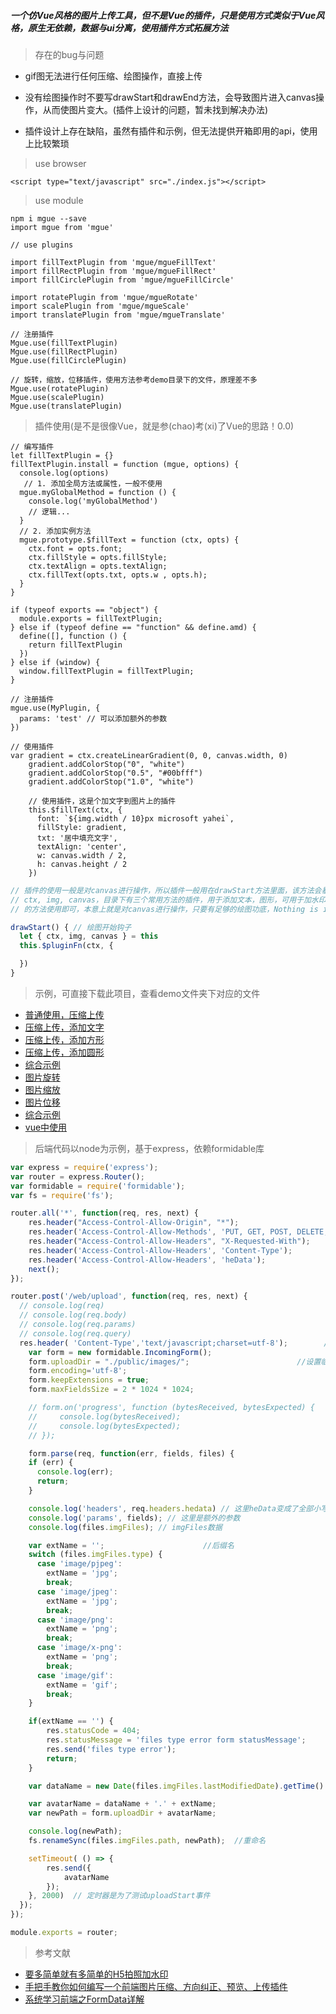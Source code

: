 ##### 一个仿Vue风格的图片上传工具，但不是Vue的插件，只是使用方式类似于Vue风格，原生无依赖，数据与ui分离，使用插件方式拓展方法

> 存在的bug与问题

+ gif图无法进行任何压缩、绘图操作，直接上传

+ 没有绘图操作时不要写drawStart和drawEnd方法，会导致图片进入canvas操作，从而使图片变大。(插件上设计的问题，暂未找到解决办法)

+ 插件设计上存在缺陷，虽然有插件和示例，但无法提供开箱即用的api，使用上比较繁琐


> use browser

```
<script type="text/javascript" src="./index.js"></script>
```

> use module

```
npm i mgue --save
import mgue from 'mgue'

// use plugins

import fillTextPlugin from 'mgue/mgueFillText'
import fillRectPlugin from 'mgue/mgueFillRect'
import fillCirclePlugin from 'mgue/mgueFillCircle'

import rotatePlugin from 'mgue/mgueRotate'
import scalePlugin from 'mgue/mgueScale'
import translatePlugin from 'mgue/mgueTranslate'

// 注册插件
Mgue.use(fillTextPlugin)
Mgue.use(fillRectPlugin)
Mgue.use(fillCirclePlugin)

// 旋转，缩放，位移插件，使用方法参考demo目录下的文件，原理差不多
Mgue.use(rotatePlugin)
Mgue.use(scalePlugin)
Mgue.use(translatePlugin)
```

> 插件使用(是不是很像Vue，就是参(chao)考(xi)了Vue的思路！0.0)

```
// 编写插件
let fillTextPlugin = {}
fillTextPlugin.install = function (mgue, options) {
  console.log(options)
   // 1. 添加全局方法或属性，一般不使用
  mgue.myGlobalMethod = function () {
    console.log('myGlobalMethod')
    // 逻辑...
  }
  // 2. 添加实例方法
  mgue.prototype.$fillText = function (ctx, opts) {
    ctx.font = opts.font;
    ctx.fillStyle = opts.fillStyle;
    ctx.textAlign = opts.textAlign;  
    ctx.fillText(opts.txt, opts.w , opts.h);
  }
}

if (typeof exports == "object") {
  module.exports = fillTextPlugin;
} else if (typeof define == "function" && define.amd) {
  define([], function () {
    return fillTextPlugin
  })
} else if (window) {
  window.fillTextPlugin = fillTextPlugin;
}

// 注册插件
mgue.use(MyPlugin, {
  params: 'test' // 可以添加额外的参数
})

// 使用插件
var gradient = ctx.createLinearGradient(0, 0, canvas.width, 0)
    gradient.addColorStop("0", "white")
    gradient.addColorStop("0.5", "#00bfff")
    gradient.addColorStop("1.0", "white")

    // 使用插件，这是个加文字到图片上的插件
    this.$fillText(ctx, {
      font: `${img.width / 10}px microsoft yahei`,
      fillStyle: gradient,
      txt: '居中填充文字',
      textAlign: 'center',
      w: canvas.width / 2,
      h: canvas.height / 2
    })
```

```js
// 插件的使用一般是对canvas进行操作，所以插件一般用在drawStart方法里面，该方法会暴露出当前的绘图对象和img本身
// ctx, img, canvas，目录下有三个常用方法的插件，用于添加文本，图形，可用于加水印标识等等，也可自己写插件，按照上面
// 的方法使用即可，本意上就是对canvas进行操作，只要有足够的绘图功底，Nothing is impossible！！！

drawStart() { // 绘图开始钩子
  let { ctx, img, canvas } = this
  this.$pluginFn(ctx, {

  })
}
```

> 示例，可直接下载此项目，查看demo文件夹下对应的文件

+ [普通使用，压缩上传](https://github.com/is-liyiwei/mgue/tree/master/demo/index1)
+ [压缩上传，添加文字](https://github.com/is-liyiwei/mgue/tree/master/demo/index2)
+ [压缩上传，添加方形](https://github.com/is-liyiwei/mgue/tree/master/demo/index3)
+ [压缩上传，添加圆形](https://github.com/is-liyiwei/mgue/tree/master/demo/index4)
+ [综合示例](https://github.com/is-liyiwei/mgue/tree/master/demo/index5)
+ [图片旋转](https://github.com/is-liyiwei/mgue/tree/master/demo/index6)
+ [图片缩放](https://github.com/is-liyiwei/mgue/tree/master/demo/index7)
+ [图片位移](https://github.com/is-liyiwei/mgue/tree/master/demo/index8)
+ [综合示例](https://github.com/is-liyiwei/mgue/tree/master/demo/index9)
+ [vue中使用](https://github.com/is-liyiwei/mgue/tree/master/demo/vue-demo)

> 后端代码以node为示例，基于express，依赖formidable库

```js
var express = require('express');
var router = express.Router();
var formidable = require('formidable');
var fs = require('fs');

router.all('*', function(req, res, next) {
    res.header("Access-Control-Allow-Origin", "*");
    res.header('Access-Control-Allow-Methods', 'PUT, GET, POST, DELETE, OPTIONS');
    res.header("Access-Control-Allow-Headers", "X-Requested-With");
    res.header('Access-Control-Allow-Headers', 'Content-Type');
    res.header('Access-Control-Allow-Headers', 'heData');
    next();
});

router.post('/web/upload', function(req, res, next) {
  // console.log(req)
  // console.log(req.body)
  // console.log(req.params)
  // console.log(req.query)
  res.header( 'Content-Type','text/javascript;charset=utf-8');        //设置返回字符串编码
    var form = new formidable.IncomingForm();                            //创建对象
    form.uploadDir = "./public/images/";                        //设置临时文件存放的路径
    form.encoding='utf-8';                                                //设置上传数据的编码
    form.keepExtensions = true;                                            //设置是否保持上传文件的拓展名
    form.maxFieldsSize = 2 * 1024 * 1024;                               //文件大小

    // form.on('progress', function (bytesReceived, bytesExpected) {
    //     console.log(bytesReceived);
    //     console.log(bytesExpected);
    // });

    form.parse(req, function(err, fields, files) {
    if (err) {
      console.log(err);
      return;
    }

    console.log('headers', req.headers.hedata) // 这里heData变成了全部小写，不知道是什么原因
    console.log('params', fields); // 这里是额外的参数
    console.log(files.imgFiles); // imgFiles数据

    var extName = '';                      //后缀名
    switch (files.imgFiles.type) {
      case 'image/pjpeg':
        extName = 'jpg';
        break;
      case 'image/jpeg':
        extName = 'jpg';
        break;         
      case 'image/png':
        extName = 'png';
        break;
      case 'image/x-png':
        extName = 'png';
        break;
      case 'image/gif':
        extName = 'gif';
        break;         
    }

    if(extName == '') {
        res.statusCode = 404;
        res.statusMessage = 'files type error form statusMessage';
        res.send('files type error');
        return;
    }

    var dataName = new Date(files.imgFiles.lastModifiedDate).getTime()

    var avatarName = dataName + '.' + extName;
    var newPath = form.uploadDir + avatarName;

    console.log(newPath);
    fs.renameSync(files.imgFiles.path, newPath);  //重命名

    setTimeout( () => {
        res.send({
            avatarName
        });
    }, 2000)  // 定时器是为了测试uploadStart事件
  });
});

module.exports = router;

```

> 参考文献

+ [要多简单就有多简单的H5拍照加水印](https://segmentfault.com/a/1190000007098531)
+ [手把手教你如何编写一个前端图片压缩、方向纠正、预览、上传插件](https://juejin.im/post/5a9759a16fb9a0635b5360b3)
+ [系统学习前端之FormData详解](https://segmentfault.com/a/1190000006716454)
